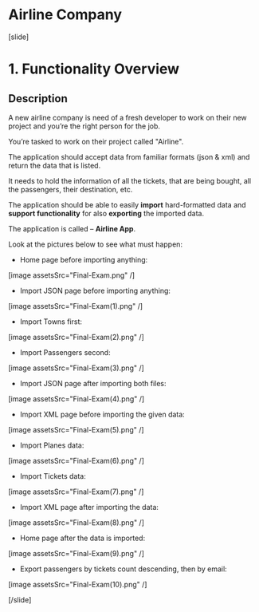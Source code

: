 # Airline Company

[slide]

# 1. Functionality Overview

## Description

A new airline company is need of a fresh developer to work on their new project and you’re the right person for the job. 

You’re tasked to work on their project called "Airline". 

The application should accept data from familiar formats (json & xml) and return the data that is listed. 

It needs to hold the information of all the tickets, that are being bought, all the passengers, their destination, etc.

The application should be able to easily **import** hard-formatted data and **support functionality** for also **exporting** the imported data. 

The application is called – **Airline App**.

Look at the pictures below to see what must happen:

- Home page before importing anything:

[image assetsSrc="Final-Exam.png" /]

- Import JSON page before importing anything:

 [image assetsSrc="Final-Exam(1).png" /]

- Import Towns first:

 [image assetsSrc="Final-Exam(2).png" /]

- Import Passengers second:


 [image assetsSrc="Final-Exam(3).png" /]

- Import JSON page after importing both files:

 [image assetsSrc="Final-Exam(4).png" /]

- Import XML page before importing the given data:

 [image assetsSrc="Final-Exam(5).png" /]

- Import Planes data:

 [image assetsSrc="Final-Exam(6).png" /]

- Import Tickets data:

 [image assetsSrc="Final-Exam(7).png" /]

- Import XML page after importing the data:

 [image assetsSrc="Final-Exam(8).png" /]

- Home page after the data is imported:

 [image assetsSrc="Final-Exam(9).png" /]

- Export passengers by tickets count descending, then by email:

 [image assetsSrc="Final-Exam(10).png" /] 

[/slide]
